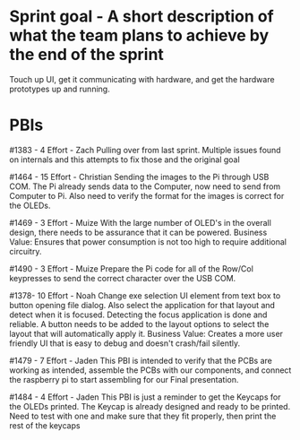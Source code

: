 # Sprint goal - A short description of what the team plans to achieve by the end of the sprint
Touch up UI, get it communicating with hardware, and get the hardware prototypes up and running.

# PBIs
#1383 - 4 Effort - Zach
Pulling over from last sprint. Multiple issues found on internals and this attempts to fix those and the original goal

#1464 - 15 Effort - Christian
Sending the images to the Pi through USB COM. The Pi already sends data to the Computer, now need to send from Computer to Pi. Also need to verify the format for the images is correct for the OLEDs.

#1469 - 3 Effort - Muize
With the large number of OLED's in the overall design, there needs to be assurance that it can be powered.
Business Value: Ensures that power consumption is not too high to require additional circuitry. 

#1490 - 3 Effort - Muize
Prepare the Pi code for all of the Row/Col keypresses to send the correct character over the USB COM.

#1378- 10 Effort - Noah
Change exe selection UI element from text box to button opening file dialog. Also select the application for that layout and detect when it is focused. Detecting the focus application is done and reliable. A button needs to be added to the layout options to select the layout that will automatically apply it.
Business Value: Creates a more user friendly UI that is easy to debug and doesn't crash/fail silently.

#1479 - 7 Effort - Jaden
This PBI is intended to verify that the PCBs are working as intended, assemble the PCBs with our components, and connect the raspberry pi to start assembling for our Final presentation. 

#1484 - 4 Effort - Jaden
This PBI is just a reminder to get the Keycaps for the OLEDs printed. The Keycap is already designed and ready to be printed. Need to test with one and make sure that they fit properly, then print the rest of the keycaps
